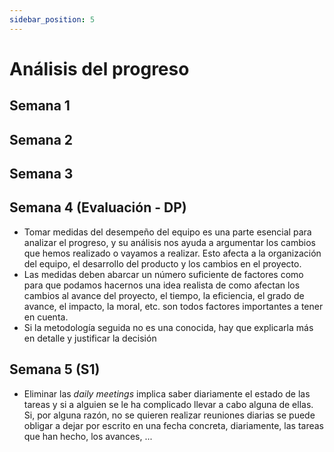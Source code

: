 ```yaml
---
sidebar_position: 5
---
```


# Análisis del progreso

## Semana 1

## Semana 2

## Semana 3

## Semana 4 (Evaluación - DP)

- Tomar medidas del desempeño del equipo es una parte esencial para analizar el progreso, y su análisis nos ayuda a argumentar los cambios que hemos realizado o vayamos a realizar. Esto afecta a la organización del equipo, el desarrollo del producto y los cambios en el proyecto.
- Las medidas deben abarcar un número suficiente de factores como para que podamos hacernos una idea realista de como afectan los cambios al avance del proyecto, el tiempo, la eficiencia, el grado de avance, el impacto, la moral, etc. son todos factores importantes a tener en cuenta.
- Si la metodología seguida no es una conocida, hay que explicarla más en detalle y justificar la decisión

## Semana 5 (S1)

- Eliminar las *daily meetings* implica saber diariamente el estado de las tareas y si a alguien se le ha complicado llevar a cabo alguna de ellas. Si, por alguna razón, no se quieren realizar reuniones diarias se puede obligar a dejar por escrito en una fecha concreta, diariamente, las tareas que han hecho, los avances, ...